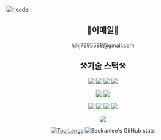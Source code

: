 ![header](https://capsule-render.vercel.app/api?type=waving&color=gradient&height=300&section=header&text=Jun%20huijae&fontSize=90&animation=fadeIn)

<div align=center>

<h2>📧이메일📧</h2>
  hjhj7895598@gmail.com
<h2>⚒기술 스택⚒</h2>
  
  <img src="https://img.shields.io/badge/HTML-E34F26?style=flat&logo=html5&logoColor=white"> <img src="https://img.shields.io/badge/CSS-1572B6?style=flat&logo=css3&logoColor=white">
<img src="https://img.shields.io/badge/JavaScript-F7DF1E?style=flat&logo=javascript&logoColor=white">
<img src="https://img.shields.io/badge/Thymleaf-005F0F?style=flat&logo=thymeleaf&logoColor=white">

<img src="https://img.shields.io/badge/Java-brown?style=flat&logo=openjdk&logoColor=white"> <img src="https://img.shields.io/badge/Spring__Boot3-6DB33F?style=flat&logo=springboot&logoColor=white">

<img src="https://img.shields.io/badge/Maria__DB-003545?style=flat&logo=mariadb&logoColor=white"> <img src="https://img.shields.io/badge/MySQL-4479A1?style=flat&logo=mysql&logoColor=white">
<img src="https://img.shields.io/badge/MyBatis-010101?style=flat">
<img src="https://img.shields.io/badge/Oracle-F80000?style=flat">

<img src="https://img.shields.io/badge/git-F05032?style=flat&logo=git&logoColor=white">

[![Top Langs](https://github-readme-stats.vercel.app/api/top-langs/?username=junijaei)](https://github.com/anuraghazra/github-readme-stats)
![Seolranlee's GitHub stats](https://github-readme-stats.vercel.app/api?username=junijaei&count_private=true)
</div>
